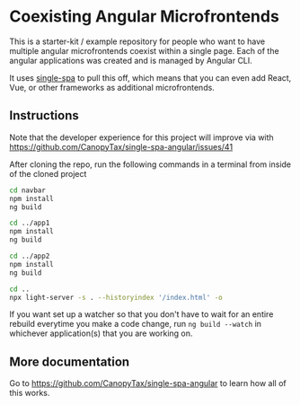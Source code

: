 # Coexisting Angular Microfrontends
This is a starter-kit / example repository for people who want to have multiple angular microfrontends coexist within a single page. Each
of the angular applications was created and is managed by Angular CLI.

It uses [single-spa](https://single-spa.js.org) to pull this off, which means that you can even add React, Vue, or other frameworks as
additional microfrontends.

## Instructions
Note that the developer experience for this project will improve via with https://github.com/CanopyTax/single-spa-angular/issues/41

After cloning the repo, run the following commands in a terminal from inside of the cloned project
```sh
cd navbar
npm install
ng build

cd ../app1
npm install
ng build

cd ../app2
npm install
ng build

cd ..
npx light-server -s . --historyindex '/index.html' -o
```

If you want set up a watcher so that you don't have to wait for an entire rebuild everytime you make a code change, run `ng build --watch`
in whichever application(s) that you are working on.

## More documentation
Go to https://github.com/CanopyTax/single-spa-angular to learn how all of this works.